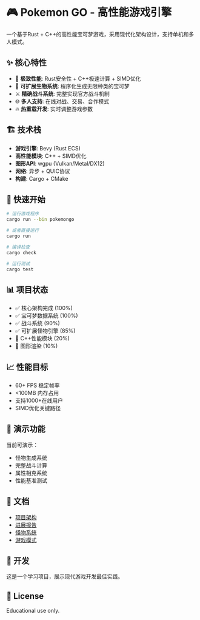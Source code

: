 # 🎮 Pokemon GO - 高性能游戏引擎

一个基于Rust + C++的高性能宝可梦游戏，采用现代化架构设计，支持单机和多人模式。

## ✨ 核心特性

- 🚀 **极致性能**: Rust安全性 + C++极速计算 + SIMD优化
- 🧬 **可扩展生物系统**: 程序化生成无限种类的宝可梦
- ⚔️ **精确战斗系统**: 完整实现官方战斗机制
- 🌐 **多人支持**: 在线对战、交易、合作模式
- 🔥 **热重载开发**: 实时调整游戏参数

## 🏗️ 技术栈

- **游戏引擎**: Bevy (Rust ECS)
- **高性能模块**: C++ + SIMD优化  
- **图形API**: wgpu (Vulkan/Metal/DX12)
- **网络**: 异步 + QUIC协议
- **构建**: Cargo + CMake

## 🚀 快速开始

```bash
# 运行游戏程序
cargo run --bin pokemongo

# 或者直接运行
cargo run

# 编译检查
cargo check

# 运行测试
cargo test
```

## 📊 项目状态

- ✅ 核心架构完成 (100%)
- ✅ 宝可梦数据系统 (100%)  
- ✅ 战斗系统 (90%)
- ✅ 可扩展怪物引擎 (85%)
- 🚧 C++性能模块 (20%)
- 🚧 图形渲染 (10%)

## 📈 性能目标

- 60+ FPS 稳定帧率
- <100MB 内存占用
- 支持1000+在线用户
- SIMD优化关键路径

## 🎯 演示功能

当前可演示：
- 怪物生成系统
- 完整战斗计算  
- 属性相克系统
- 性能基准测试

## 📖 文档

- [项目架构](PROJECT_STRUCTURE.md)
- [进展报告](PROGRESS_REPORT.md)
- [怪物系统](CREATURE_SYSTEM.md)
- [游戏模式](GAME_MODES.md)

## 🤝 开发

这是一个学习项目，展示现代游戏开发最佳实践。

## 📄 License

Educational use only.